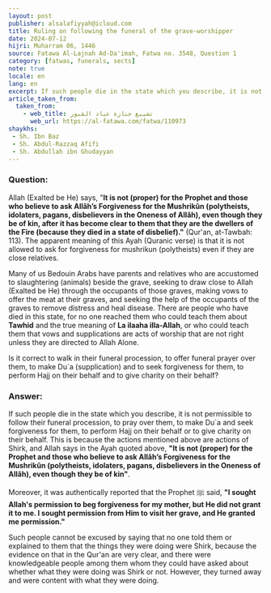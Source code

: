 ```yaml
---
layout: post
publisher: alsalafiyyah@icloud.com
title: Ruling on following the funeral of the grave-worshipper
date: 2024-07-12
hijri: Muharram 06, 1446
source: Fatawa Al-Lajnah Ad-Da'imah, Fatwa no. 3548, Question 1
category: [fatwas, funerals, sects]
note: true
locale: en
lang: en
excerpt: If such people die in the state which you describe, it is not permissible to follow their funeral procession, to pray over them, to make Du'a and seek forgiveness for them.
article_taken_from: 
  taken_from:
    - web_title: تشييع جنازة عباد القبور
      web_url: https://al-fatawa.com/fatwa/110973
shaykhs: 
 - Sh. Ibn Baz
 - Sh. Abdul-Razzaq Afifi
 - Sh. Abdullah ibn Ghudayyan
---
```

### Question: 
Allah (Exalted be He) says, "**It is not (proper) for the Prophet and those who believe to ask Allâh’s Forgiveness for the Mushrikûn (polytheists, idolaters, pagans, disbelievers in the Oneness of Allâh), even though they be of kin, after it has become clear to them that they are the dwellers of the Fire (because they died in a state of disbelief)."** (Qur'an, at-Tawbah: 113). The apparent meaning of this Ayah (Quranic verse) is that it is not allowed to ask for forgiveness for mushrikun (polytheists) even if they are close relatives. 

Many of us Bedouin Arabs have parents and relatives who are accustomed to slaughtering (animals) beside the grave, seeking to draw close to Allah (Exalted be He) through the occupants of those graves, making vows to offer the meat at their graves, and seeking the help of the occupants of the graves to remove distress and heal disease. There are people who have died in this state, for no one reached them who could teach them about **Tawhid** and the true meaning of **La ilaaha illa-Allah**, or who could teach them that vows and supplications are acts of worship that are not right unless they are directed to Allah Alone. 

Is it correct to walk in their funeral procession, to offer funeral prayer over them, to make Du`a (supplication) and to seek forgiveness for them, to perform Hajj on their behalf and to give charity on their behalf? 

### Answer: 
If such people die in the state which you describe, it is not permissible to follow their funeral procession, to pray over them, to make Du`a and seek forgiveness for them, to perform Hajj on their behalf or to give charity on their behalf. This is because the actions mentioned above are actions of Shirk, and Allah says in the Ayah quoted above, **"It is not (proper) for the Prophet and those who believe to ask Allâh’s Forgiveness for the Mushrikûn (polytheists, idolaters, pagans, disbelievers in the Oneness of Allâh), even though they be of kin"**. 

Moreover, it was authentically reported that the Prophet ﷺ said, **"I sought Allah's permission to beg forgiveness for my mother, but He did not grant it to me. I sought permission from Him to visit her grave, and He granted me permission."** 

Such people cannot be excused by saying that no one told them or explained to them that the things they were doing were Shirk, because the evidence on that in the Qur'an are very clear, and there were knowledgeable people among them whom they could have asked about whether what they were doing was Shirk or not. However, they turned away and were content with what they were doing. 
